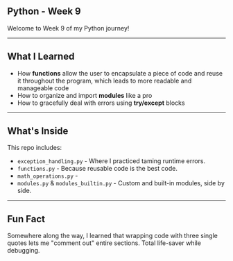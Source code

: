 ## Python - Week 9

Welcome to Week 9 of my Python journey!

---

## What I Learned

- How **functions** allow the user to encapsulate a piece of code and reuse it throughout the program, which leads to more readable and manageable code
- How to organize and import **modules** like a pro
- How to gracefully deal with errors using **try/except** blocks

---

## What's Inside

This repo includes:

- `exception_handling.py` - Where I practiced taming runtime errors.
- `functions.py` - Because reusable code is the best code.
- `math_operations.py` -
- `modules.py` & `modules_builtin.py` - Custom and built-in modules, side by side.

---

## Fun Fact

Somewhere along the way, I learned that wrapping code with three single quotes lets me "comment out" entire sections. Total life-saver while debugging.
